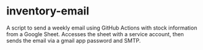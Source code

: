 # inventory-email

A script to send a weekly email using GitHub Actions with stock information from a Google Sheet. Accesses the sheet with a service account, then sends the email via a gmail app password and SMTP.

